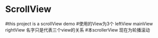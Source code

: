 # ScrollView
#this project is a scrollView demo 
#使用的View为3个 leftView mainView rightView  名字只是代表三个view的关系
#本scrollerView 现在为轮播滚动
